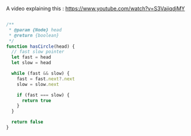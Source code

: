 A video explaining this : https://www.youtube.com/watch?v=S3VajiqdjMY

```javascript

/**
 * @param {Node} head
 * @return {boolean}
 */
function hasCircle(head) {
  // fast slow pointer
  let fast = head
  let slow = head

  while (fast && slow) {
    fast = fast.next?.next
    slow = slow.next

    if (fast === slow) {
      return true
    }
  }

  return false
}
```
